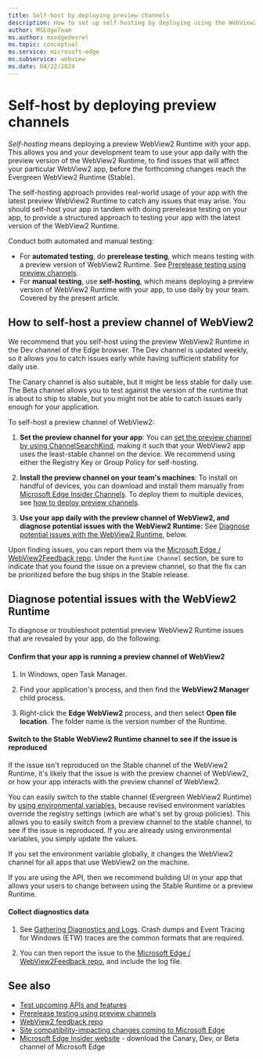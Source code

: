 ```yaml
---
title: Self-host by deploying preview channels
description: How to set up self-hosting by deploying using the WebView2 preview channels, which are the Insider preview channels of Microsoft Edge (Canary, Dev, and Beta).
author: MSEdgeTeam
ms.author: msedgedevrel
ms.topic: conceptual
ms.service: microsoft-edge
ms.subservice: webview
ms.date: 04/22/2024
---
```

# Self-host by deploying preview channels

_Self-hosting_ means deploying a preview WebView2 Runtime with your app.  This allows you and your development team to use your app daily with the preview version of the WebView2 Runtime, to find issues that will affect your particular WebView2 app, before the forthcoming changes reach the Evergreen WebView2 Runtime (Stable).

The self-hosting approach provides real-world usage of your app with the latest preview WebView2 Runtime to catch any issues that may arise.  You should self-host your app in tandem with doing prerelease testing on your app, to provide a structured approach to testing your app with the latest version of the WebView2 Runtime.

Conduct both automated and manual testing:
* For **automated testing**, do **prerelease testing**, which means testing with a preview version of WebView2 Runtime.  See [Prerelease testing using preview channels](./prerelease-testing.md).
* For **manual testing**, use **self-hosting**, which means deploying a preview version of WebView2 Runtime with your app, to use daily by your team.  Covered by the present article.


<!-- ====================================================================== -->
## How to self-host a preview channel of WebView2

We recommend that you self-host using the preview WebView2 Runtime in the Dev channel of the Edge browser.  The Dev channel is updated weekly, so it allows you to catch issues early while having sufficient stability for daily use.

The Canary channel is also suitable, but it might be less stable for daily use.  The Beta channel allows you to test against the version of the runtime that is about to ship to stable, but you might not be able to catch issues early enough for your application.


To self-host a preview channel of WebView2:

1. **Set the preview channel for your app**:  <!-- 2 trailing spaces = linebreak -->
You can [set the preview channel by using ChannelSearchKind](./set-preview-channel.md#switching-the-channel-search-order-recommended), making it such that your WebView2 app uses the least-stable channel on the device. We recommend using either the Registry Key or Group Policy for self-hosting.

1. **Install the preview channel on your team's machines**:  <!-- 2 trailing spaces = linebreak -->
To install on handful of devices, you can download and install them manually from [Microsoft Edge Insider Channels](https://www.microsoft.com/edge/download/insider). To deploy them to multiple devices, see [how to deploy preview channels](./set-preview-channel.md#how-to-deploy-preview-channels). 

1. **Use your app daily with the preview channel of WebView2, and diagnose potential issues with the WebView2 Runtime:**  <!-- 2 trailing spaces = linebreak -->
See [Diagnose potential issues with the WebView2 Runtime](#diagnose-potential-issues-with-the-webview2-runtime), below.

Upon finding issues, you can report them via the [Microsoft Edge / WebView2Feedback repo](https://github.com/MicrosoftEdge/WebView2Feedback).  Under the `Runtime Channel` section, be sure to indicate that you found the issue on a preview channel, so that the fix can be prioritized before the bug ships in the Stable release.


<!-- ====================================================================== -->
## Diagnose potential issues with the WebView2 Runtime

To diagnose or troubleshoot potential preview WebView2 Runtime issues that are revealed by your app, do the following:


<!-- ------------------------------ -->
#### Confirm that your app is running a preview channel of WebView2

1. In Windows, open Task Manager.

1. Find your application's process, and then find the **WebView2 Manager** child process.

1. Right-click the **Edge WebView2** process, and then select **Open file location**.  The folder name is the version number of the Runtime.


<!-- ------------------------------ -->
#### Switch to the Stable WebView2 Runtime channel to see if the issue is reproduced

If the issue isn't reproduced on the Stable channel of the WebView2 Runtime, it's likely that the issue is with the preview channel of WebView2, or how your app interacts with the preview channel of WebView2.

You can easily switch to the stable channel (Evergreen WebView2 Runtime) by [using environmental variables](./set-preview-channel.md?tabs=environment-variable#switching-the-channel-search-order-recommended), because revised environment variables override the registry settings (which are what's set by group policies).  This allows you to easily switch from a preview channel to the stable channel, to see if the issue is reproduced.  If you are already using environmental variables, you simply update the values.

If you set the environment variable globally, it changes the WebView2 channel for all apps that use WebView2 on the machine.

If you are using the API, then we recommend building UI in your app that allows your users to change between using the Stable Runtime or a preview Runtime.


<!-- ------------------------------ -->
#### Collect diagnostics data

1. See [Gathering Diagnostics and Logs](https://github.com/MicrosoftEdge/WebView2Feedback/tree/main/diagnostics).  Crash dumps and Event Tracing for Windows (ETW) traces are the common formats that are required.

1. You can then report the issue to the [Microsoft Edge / WebView2Feedback repo](https://github.com/MicrosoftEdge/WebView2Feedback), and include the log file.


<!-- ====================================================================== -->
## See also

* [Test upcoming APIs and features](./set-preview-channel.md)
* [Prerelease testing using preview channels](./prerelease-testing.md)
* [WebView2 feedback repo](https://github.com/MicrosoftEdge/WebView2Feedback)
* [Site compatibility-impacting changes coming to Microsoft Edge](../../web-platform/site-impacting-changes.md)
* [Microsoft Edge Insider website](https://www.microsoft.com/edge/download/insider) - download the Canary, Dev, or Beta channel of Microsoft Edge
